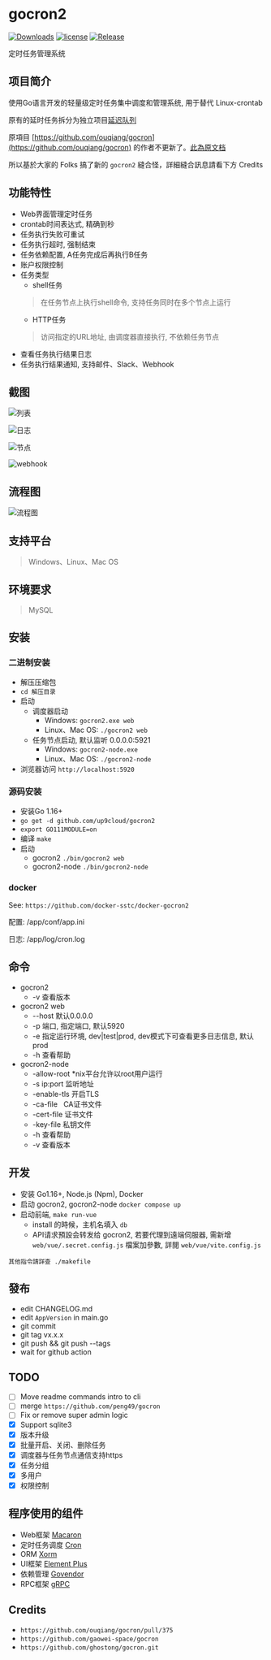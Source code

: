 # gocron2

[![Downloads](https://img.shields.io/github/downloads/up9cloud/gocron2/total.svg)](https://github.com/up9cloud/gocron2/releases)
[![license](https://img.shields.io/github/license/mashape/apistatus.svg?maxAge=2592000)](https://github.com/up9cloud/gocron2/blob/master/LICENSE)
[![Release](https://img.shields.io/github/release/up9cloud/gocron2.svg?label=Release)](https://github.com/up9cloud/gocron2/releases)

定时任务管理系统

## 项目简介

使用Go语言开发的轻量级定时任务集中调度和管理系统, 用于替代 Linux-crontab

原有的延时任务拆分为独立项目[延迟队列](https://github.com/ouqiang/delay-queue)

原項目 [https://github.com/ouqiang/gocron](https://github.com/ouqiang/gocron) 的作者不更新了。[此為原文档](https://github.com/up9cloud/gocron2/wiki)

所以基於大家的 Folks 搞了新的 `gocron2` 縫合怪，詳細縫合訊息請看下方 Credits

## 功能特性

- Web界面管理定时任务
- crontab时间表达式, 精确到秒
- 任务执行失败可重试
- 任务执行超时, 强制结束
- 任务依赖配置, A任务完成后再执行B任务
- 账户权限控制
- 任务类型
  - shell任务
  > 在任务节点上执行shell命令, 支持任务同时在多个节点上运行
  - HTTP任务
  > 访问指定的URL地址, 由调度器直接执行, 不依赖任务节点
- 查看任务执行结果日志
- 任务执行结果通知, 支持邮件、Slack、Webhook

## 截图

![列表](./assets/screenshot/task.png)

![日志](./assets/screenshot/task-log.png)

![节点](./assets/screenshot/node.png)

![webhook](./assets/screenshot/webhook.png)

## 流程图

![流程图](./assets/screenshot/scheduler.png)

## 支持平台

> Windows、Linux、Mac OS

## 环境要求

> MySQL

## 安装

### 二进制安装

- 解压压缩包  
- `cd 解压目录`
- 启动
  - 调度器启动
    - Windows: `gocron2.exe web`
    - Linux、Mac OS:  `./gocron2 web`
  - 任务节点启动, 默认监听 0.0.0.0:5921
    - Windows:  `gocron2-node.exe`
    - Linux、Mac OS:  `./gocron2-node`
- 浏览器访问 `http://localhost:5920`

### 源码安装

- 安装Go 1.16+
- `go get -d github.com/up9cloud/gocron2`
- `export GO111MODULE=on`
- 编译 `make`
- 启动
  - gocron2 `./bin/gocron2 web`
  - gocron2-node `./bin/gocron2-node`

### docker

See: `https://github.com/docker-sstc/docker-gocron2`

配置: /app/conf/app.ini

日志: /app/log/cron.log

## 命令

- gocron2
  - -v 查看版本
- gocron2 web
  - --host 默认0.0.0.0
  - -p 端口, 指定端口, 默认5920
  - -e 指定运行环境, dev|test|prod, dev模式下可查看更多日志信息, 默认prod
  - -h 查看帮助
- gocron2-node
  - -allow-root *nix平台允许以root用户运行
  - -s ip:port 监听地址
  - -enable-tls 开启TLS
  - -ca-file   CA证书文件
  - -cert-file 证书文件
  - -key-file  私钥文件
  - -h 查看帮助
  - -v 查看版本

## 开发

- 安装 Go1.16+, Node.js (Npm), Docker
- 启动 gocron2, gocron2-node `docker compose up`
- 启动前端, `make run-vue`
  - install 的時候，主机名填入 `db`
  - API请求預設会转发给 gocron2, 若要代理到遠端伺服器, 需新增 `web/vue/.secret.config.js` 檔案加參數, 詳閱 `web/vue/vite.config.js`

`其他指令請詳查 ./makefile`

## 發布

- edit CHANGELOG.md
- edit `AppVersion` in main.go
- git commit
- git tag vx.x.x
- git push && git push --tags
- wait for github action

## TODO

- [ ] Move readme commands intro to cli
- [ ] merge `https://github.com/peng49/gocron`
- [ ] Fix or remove super admin logic
- [x] Support sqlite3
- [x] 版本升级
- [x] 批量开启、关闭、删除任务
- [x] 调度器与任务节点通信支持https
- [x] 任务分组
- [x] 多用户
- [x] 权限控制

## 程序使用的组件

- Web框架 [Macaron](http://go-macaron.com/)
- 定时任务调度 [Cron](https://github.com/robfig/cron)
- ORM [Xorm](https://github.com/go-xorm/xorm)
- UI框架 [Element Plus](https://element-plus.org)
- 依赖管理 [Govendor](https://github.com/kardianos/govendor)
- RPC框架 [gRPC](https://github.com/grpc/grpc)

## Credits

- `https://github.com/ouqiang/gocron/pull/375`
- `https://github.com/gaowei-space/gocron`
- `https://github.com/ghostong/gocron.git`
